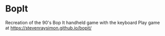 # BopIt
Recreation of the 90's Bop It handheld game with the keyboard
Play game at https://stevenraysimon.github.io/bopit/
